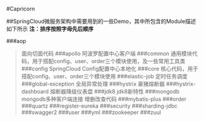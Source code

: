 #Capricorn


##SpringCloud微服务架构中需要用到的一些Demo，其中所包含的Module描述如下所示
**注：排序按照字母先后顺序**

###aop
>面向切面代码
###apollo
>阿波罗配置中心客户端
###common
>通用模块代码，用于搭配config、user、order三个模块使用，及一些常用工具类
###config
>SpringCloud Config配置中心本地化
###core
>核心代码，用于搭配config、user、order三个模块使用
###elastic-job
>定时任务调度
###global-exception
>全局异常处理
###hystrix
>豪猪熔断器
###hystrix-dashboard
>熔断器降级仪表盘
###jdk8
>jdk8新特性
###mongodb
>mongodb多种客户端连接
>增删改查代码
###mybatis-plus
###order
###quartz
###register-eureka
###security
###sharding-jdbc
###swagger2
###user
###yml
###zookeeper
###zuul


